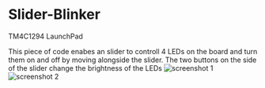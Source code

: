 # Slider-Blinker
TM4C1294 LaunchPad 

This piece of code enabes an slider to controll 4 LEDs on the board and turn them on and off by moving alongside the slider.
The two buttons on the side of the slider change the brightness of the LEDs
![screenshot 1](https://user-images.githubusercontent.com/20317199/42954140-46d534ae-8b7c-11e8-8fd7-6218dae3d4bf.jpg)
![screenshot 2](https://user-images.githubusercontent.com/20317199/42954141-46f09c4e-8b7c-11e8-9588-4071143b729e.png)
